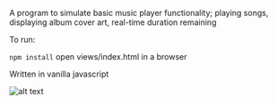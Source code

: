 A program to simulate basic music player functionality; playing songs, displaying album cover art, real-time duration remaining

To run:  

```npm install``` 
open views/index.html in a browser  

Written in vanilla javascript  

![alt text](screenshot.png)
